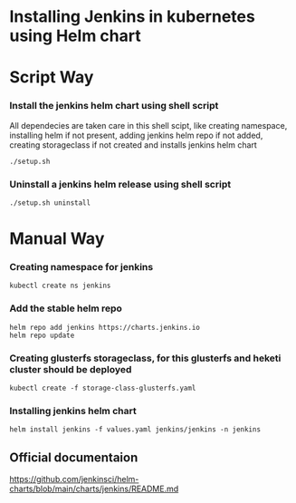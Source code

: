 # Installing Jenkins in kubernetes using Helm chart

# Script Way
### Install the jenkins helm chart using shell script

All dependecies are taken care in this shell scipt, like creating namespace, installing helm if not present, adding jenkins helm repo if not added, creating storageclass if not created and installs jenkins helm chart
```
./setup.sh
```

### Uninstall a jenkins helm release using shell script
```
./setup.sh uninstall
```

# Manual Way
### Creating namespace for jenkins
```
kubectl create ns jenkins
```
### Add the stable helm repo
```
helm repo add jenkins https://charts.jenkins.io
helm repo update
```
### Creating glusterfs storageclass, for this glusterfs and heketi cluster should be deployed
```
kubectl create -f storage-class-glusterfs.yaml
```
### Installing jenkins helm chart
```
helm install jenkins -f values.yaml jenkins/jenkins -n jenkins
```

## Official documentaion 

https://github.com/jenkinsci/helm-charts/blob/main/charts/jenkins/README.md
